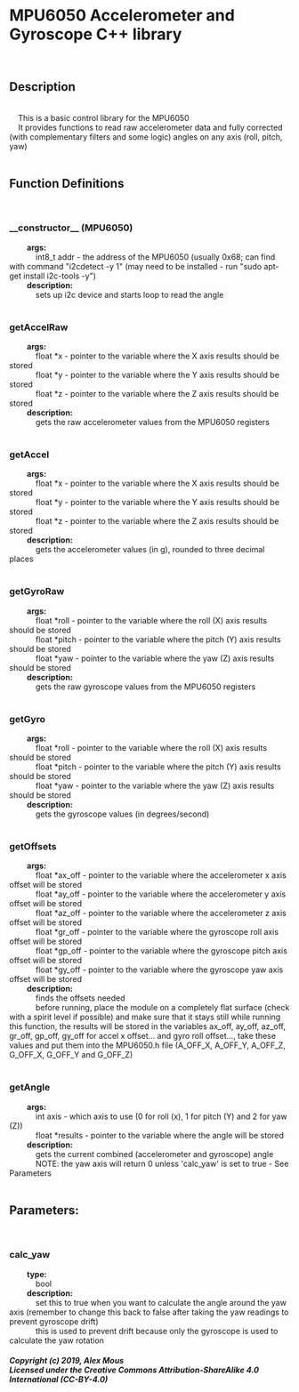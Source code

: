 <h1>MPU6050 Accelerometer and Gyroscope C++ library</h1><br>
<h2>Description</h2><br>
&nbsp&nbsp&nbsp&nbspThis is a basic control library for the MPU6050<br>
&nbsp&nbsp&nbsp&nbspIt provides functions to read raw accelerometer data and fully corrected (with complementary filters and some logic) angles on any axis (roll, pitch, yaw)<br><br>
<h2>Function Definitions</h2>
&nbsp&nbsp&nbsp&nbsp<h3>__constructor__ (MPU6050)<br></h3>
&nbsp&nbsp&nbsp&nbsp&nbsp&nbsp&nbsp&nbsp<b>args:</b><br>
&nbsp&nbsp&nbsp&nbsp&nbsp&nbsp&nbsp&nbsp&nbsp&nbsp&nbsp&nbspint8_t addr - the address of the MPU6050 (usually 0x68; can find with command "i2cdetect -y 1" (may need to be installed - run "sudo apt-get install i2c-tools -y")<br>
&nbsp&nbsp&nbsp&nbsp&nbsp&nbsp&nbsp&nbsp<b>description:</b><br>
&nbsp&nbsp&nbsp&nbsp&nbsp&nbsp&nbsp&nbsp&nbsp&nbsp&nbsp&nbspsets up i2c device and starts loop to read the angle<br>
&nbsp&nbsp&nbsp&nbsp<h3>getAccelRaw<br></h3>
&nbsp&nbsp&nbsp&nbsp&nbsp&nbsp&nbsp&nbsp<b>args:</b><br>
&nbsp&nbsp&nbsp&nbsp&nbsp&nbsp&nbsp&nbsp&nbsp&nbsp&nbsp&nbspfloat *x - pointer to the variable where the X axis results should be stored<br>
&nbsp&nbsp&nbsp&nbsp&nbsp&nbsp&nbsp&nbsp&nbsp&nbsp&nbsp&nbspfloat *y - pointer to the variable where the Y axis results should be stored<br>
&nbsp&nbsp&nbsp&nbsp&nbsp&nbsp&nbsp&nbsp&nbsp&nbsp&nbsp&nbspfloat *z - pointer to the variable where the Z axis results should be stored<br>
&nbsp&nbsp&nbsp&nbsp&nbsp&nbsp&nbsp&nbsp<b>description:<br></b>
&nbsp&nbsp&nbsp&nbsp&nbsp&nbsp&nbsp&nbsp&nbsp&nbsp&nbsp&nbspgets the raw accelerometer values from the MPU6050 registers<br>
&nbsp&nbsp&nbsp&nbsp<h3>getAccel<br></h3>
&nbsp&nbsp&nbsp&nbsp&nbsp&nbsp&nbsp&nbsp<b>args:<br></b>
&nbsp&nbsp&nbsp&nbsp&nbsp&nbsp&nbsp&nbsp&nbsp&nbsp&nbsp&nbspfloat *x - pointer to the variable where the X axis results should be stored<br>
&nbsp&nbsp&nbsp&nbsp&nbsp&nbsp&nbsp&nbsp&nbsp&nbsp&nbsp&nbspfloat *y - pointer to the variable where the Y axis results should be stored<br>
&nbsp&nbsp&nbsp&nbsp&nbsp&nbsp&nbsp&nbsp&nbsp&nbsp&nbsp&nbspfloat *z - pointer to the variable where the Z axis results should be stored<br>
&nbsp&nbsp&nbsp&nbsp&nbsp&nbsp&nbsp&nbsp<b>description:<br></b>
&nbsp&nbsp&nbsp&nbsp&nbsp&nbsp&nbsp&nbsp&nbsp&nbsp&nbsp&nbspgets the accelerometer values (in g), rounded to three decimal places<br>
&nbsp&nbsp&nbsp&nbsp<h3>getGyroRaw<br></h3>
&nbsp&nbsp&nbsp&nbsp&nbsp&nbsp&nbsp&nbsp<b>args:<br></b>
&nbsp&nbsp&nbsp&nbsp&nbsp&nbsp&nbsp&nbsp&nbsp&nbsp&nbsp&nbspfloat *roll - pointer to the variable where the roll (X) axis results should be stored<br>
&nbsp&nbsp&nbsp&nbsp&nbsp&nbsp&nbsp&nbsp&nbsp&nbsp&nbsp&nbspfloat *pitch - pointer to the variable where the pitch (Y) axis results should be stored<br>
&nbsp&nbsp&nbsp&nbsp&nbsp&nbsp&nbsp&nbsp&nbsp&nbsp&nbsp&nbspfloat *yaw - pointer to the variable where the yaw (Z) axis results should be stored<br>
&nbsp&nbsp&nbsp&nbsp&nbsp&nbsp&nbsp&nbsp<b>description:<br></b>
&nbsp&nbsp&nbsp&nbsp&nbsp&nbsp&nbsp&nbsp&nbsp&nbsp&nbsp&nbspgets the raw gyroscope values from the MPU6050 registers<br>
&nbsp&nbsp&nbsp&nbsp<h3>getGyro<br></h3>
&nbsp&nbsp&nbsp&nbsp&nbsp&nbsp&nbsp&nbsp<b>args:<br></b>
&nbsp&nbsp&nbsp&nbsp&nbsp&nbsp&nbsp&nbsp&nbsp&nbsp&nbsp&nbspfloat *roll - pointer to the variable where the roll (X) axis results should be stored<br>
&nbsp&nbsp&nbsp&nbsp&nbsp&nbsp&nbsp&nbsp&nbsp&nbsp&nbsp&nbspfloat *pitch - pointer to the variable where the pitch (Y) axis results should be stored<br>
&nbsp&nbsp&nbsp&nbsp&nbsp&nbsp&nbsp&nbsp&nbsp&nbsp&nbsp&nbspfloat *yaw - pointer to the variable where the yaw (Z) axis results should be stored<br>
&nbsp&nbsp&nbsp&nbsp&nbsp&nbsp&nbsp&nbsp<b>description:<br></b>
&nbsp&nbsp&nbsp&nbsp&nbsp&nbsp&nbsp&nbsp&nbsp&nbsp&nbsp&nbspgets the gyroscope values (in degrees/second)<br>
&nbsp&nbsp&nbsp&nbsp<h3>getOffsets<br></h3>
&nbsp&nbsp&nbsp&nbsp&nbsp&nbsp&nbsp&nbsp<b>args:<br></b>
&nbsp&nbsp&nbsp&nbsp&nbsp&nbsp&nbsp&nbsp&nbsp&nbsp&nbsp&nbspfloat *ax_off - pointer to the variable where the accelerometer x axis offset will be stored<br>
&nbsp&nbsp&nbsp&nbsp&nbsp&nbsp&nbsp&nbsp&nbsp&nbsp&nbsp&nbspfloat *ay_off - pointer to the variable where the accelerometer y axis offset will be stored<br>
&nbsp&nbsp&nbsp&nbsp&nbsp&nbsp&nbsp&nbsp&nbsp&nbsp&nbsp&nbspfloat *az_off - pointer to the variable where the accelerometer z axis offset will be stored<br>
&nbsp&nbsp&nbsp&nbsp&nbsp&nbsp&nbsp&nbsp&nbsp&nbsp&nbsp&nbspfloat *gr_off - pointer to the variable where the gyroscope roll axis offset will be stored<br>
&nbsp&nbsp&nbsp&nbsp&nbsp&nbsp&nbsp&nbsp&nbsp&nbsp&nbsp&nbspfloat *gp_off - pointer to the variable where the gyroscope pitch axis offset will be stored<br>
&nbsp&nbsp&nbsp&nbsp&nbsp&nbsp&nbsp&nbsp&nbsp&nbsp&nbsp&nbspfloat *gy_off - pointer to the variable where the gyroscope yaw axis offset will be stored<br>
&nbsp&nbsp&nbsp&nbsp&nbsp&nbsp&nbsp&nbsp<b>description:<br></b>
&nbsp&nbsp&nbsp&nbsp&nbsp&nbsp&nbsp&nbsp&nbsp&nbsp&nbsp&nbspfinds the offsets needed<br>
&nbsp&nbsp&nbsp&nbsp&nbsp&nbsp&nbsp&nbsp&nbsp&nbsp&nbsp&nbspbefore running, place the module on a completely flat surface (check with a spirit level if possible) and make sure that it stays still while running this function, the results will be stored in the variables ax_off, ay_off, az_off, gr_off, gp_off, gy_off for accel x offset... and gyro roll offset..., take these values and put them into the MPU6050.h file (A_OFF_X, A_OFF_Y, A_OFF_Z, G_OFF_X, G_OFF_Y and G_OFF_Z)<br>
&nbsp&nbsp&nbsp&nbsp<h3>getAngle<br></h3>
&nbsp&nbsp&nbsp&nbsp&nbsp&nbsp&nbsp&nbsp<b>args:<br></b>
&nbsp&nbsp&nbsp&nbsp&nbsp&nbsp&nbsp&nbsp&nbsp&nbsp&nbsp&nbspint axis - which axis to use (0 for roll (x), 1 for pitch (Y) and 2 for yaw (Z))<br>
&nbsp&nbsp&nbsp&nbsp&nbsp&nbsp&nbsp&nbsp&nbsp&nbsp&nbsp&nbspfloat *results - pointer to the variable where the angle will be stored<br>
&nbsp&nbsp&nbsp&nbsp&nbsp&nbsp&nbsp&nbsp<b>description:<br></b>
&nbsp&nbsp&nbsp&nbsp&nbsp&nbsp&nbsp&nbsp&nbsp&nbsp&nbsp&nbspgets the current combined (accelerometer and gyroscope) angle<br>
&nbsp&nbsp&nbsp&nbsp&nbsp&nbsp&nbsp&nbsp&nbsp&nbsp&nbsp&nbspNOTE: the yaw axis will return 0 unless 'calc_yaw' is set to true - See Parameters<br><br>
<h2>Parameters:<br></h2>
&nbsp&nbsp&nbsp&nbsp<h3>calc_yaw<br></h3>
&nbsp&nbsp&nbsp&nbsp&nbsp&nbsp&nbsp&nbsp<b>type:<br></b>
&nbsp&nbsp&nbsp&nbsp&nbsp&nbsp&nbsp&nbsp&nbsp&nbsp&nbsp&nbspbool<br>
&nbsp&nbsp&nbsp&nbsp&nbsp&nbsp&nbsp&nbsp<b>description:<br></b>
&nbsp&nbsp&nbsp&nbsp&nbsp&nbsp&nbsp&nbsp&nbsp&nbsp&nbsp&nbspset this to true when you want to calculate the angle around the yaw axis (remember to change this back to false after taking the yaw readings to prevent gyroscope drift)<br>
&nbsp&nbsp&nbsp&nbsp&nbsp&nbsp&nbsp&nbsp&nbsp&nbsp&nbsp&nbspthis is used to prevent drift because only the gyroscope is used to calculate the yaw rotation<br>
<h5>Copyright (c) 2019, Alex Mous<br>
Licensed under the Creative Commons Attribution-ShareAlike 4.0 International (CC-BY-4.0)</h5><br><br><br>
